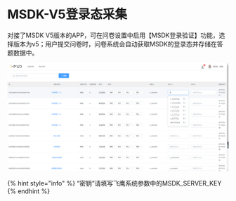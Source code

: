 # MSDK-V5登录态采集

对接了MSDK V5版本的APP，可在问卷设置中启用【MSDK登录验证】功能，选择版本为v5；用户提交问卷时，问卷系统会自动获取MSDK的登录态并存储在答题数据中。

![&#x914D;&#x7F6E;MSDK v5&#x767B;&#x5F55;&#x6001;&#x83B7;&#x53D6;&#x63A5;&#x5165;&#x6240;&#x9700;&#x8981;&#x7684;&#x53C2;&#x6570;](../.gitbook/assets/image%20%28358%29.png)

{% hint style="info" %}
“密钥”请填写飞鹰系统参数中的MSDK\_SERVER\_KEY
{% endhint %}

